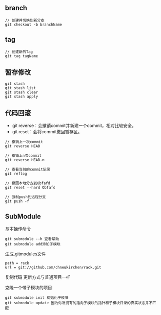 ## branch

```
// 创建并切换到新分支
git checkout -b branchName
```
## tag

```
// 创建新的Tag
git tag tagName
```

## 暂存修改

```
git stash  
git stash list  
git stash clear  
git stash apply  
```

## 代码回滚

- git reverse：会撤销commit并新建一个commit，相对比较安全。
- git reset：会将commit撤回暂存区。

```
// 撤销上一次commit
git reverse HEAD

// 撤销上n次commit
git reverse HEAD-n
```

```
// 查看当前的commit记录
git reflog

// 撤回本地分支到Obfafd
git reset --hard Obfafd

// 强制push到远程分支
git push -f
```

## SubModule

基本操作命令

```
git submodule --h 查看帮助
git submodule add添加子模块
```
生成.gitmodules文件

```
path = rack
url = git://github.com/chneukirchen/rack.git
```
复制代码
更新方式与普通项目一样

克隆一个带子模块的项目

```
git submodule init 初始化子模块
git submodule update 因为你所拥有的指向子模块的指针和子模块目录的真实状态并不匹配
```


